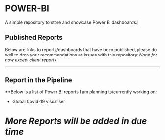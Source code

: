 # POWER-BI

A simple repository to store and showcase Power BI dashboards.|

## Published Reports
Below are links to reports/dashboards that have been published, please do well to drop your recommendations as issues with this repository:
_None for now except client reports_

------------------------------------------------

## Report in the Pipeline
**Below is a list of Power BI reports I am planning to/currently working on: 

- Global Covid-19 visualiser

# _More Reports will be added in due time_
